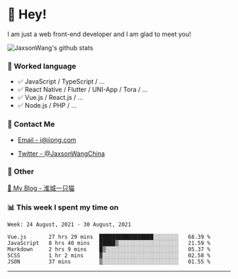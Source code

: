 # 👋 Hey!

I am just a web front-end developer and I am glad to meet you!

![JaxsonWang's github stats](https://github-readme-stats.vercel.app/api?username=JaxsonWang&&show_icons=true&&title_color=1abc9c&&icon_color=1abc9c)


### 📝 Worked language

- ✅ JavaScript / TypeScript / ...
- ✅ React Native / Flutter / UNI-App / Tora / ...
- ✅ Vue.js / React.js / ...
- ✅ Node.js / PHP / ...

### 📮 Contact Me

- [Email - i@iiong.com](mailto:i@iiong.com)

- [Twitter - @JaxsonWangChina](https://twitter.com/JaxsonWangChina)

### 🤪 Other

[📌 My Blog - 淮城一只猫](https://iiong.com)

### 📊 This week I spent my time on

<!--START_SECTION:waka-->
```text
Week: 24 August, 2021 - 30 August, 2021

Vue.js       27 hrs 29 mins  █████████████████░░░░░░░░   68.39 % 
JavaScript   8 hrs 40 mins   █████▒░░░░░░░░░░░░░░░░░░░   21.59 % 
Markdown     2 hrs 9 mins    █▒░░░░░░░░░░░░░░░░░░░░░░░   05.37 % 
SCSS         1 hr 2 mins     ▓░░░░░░░░░░░░░░░░░░░░░░░░   02.58 % 
JSON         37 mins         ▒░░░░░░░░░░░░░░░░░░░░░░░░   01.55 % 
```
<!--END_SECTION:waka-->

---
